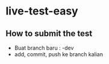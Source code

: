 # live-test-easy

## How to submit the test

- Buat branch baru : <name>-dev
- add, commit, push ke branch kalian
